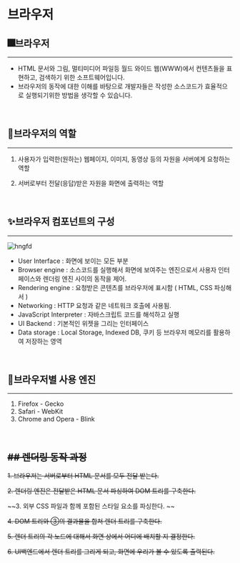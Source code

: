 # 브라우저

## 🎆브라우저

---

-   HTML 문서와 그림, 멀티미디어 파일등 월드 와이드 웹(WWW)에서 컨텐츠들을 표현하고, 검색하기 위한 소프트웨어입니다.
-   브라우저의 동작에 대한 이해를 바탕으로 개발자들은 작성한 소스코드가 효율적으로 실행되기위한 방법을 생각할 수 있습니다.

<br>

## 🎇브라우저의 역할

---

1. 사용자가 입력한(원하는) 웹페이지, 이미지, 동영상 등의 자원을 서버에게 요청하는 역할

2. 서버로부터 전달(응답)받은 자원을 화면에 출력하는 역할

<br>

## ✨브라우저 컴포넌트의 구성

---

![hngfd](https://user-images.githubusercontent.com/48710889/172184902-8c929e70-65ee-4cf0-9aff-a3ebe1e800f4.png)

-   User Interface : 화면에 보이는 모든 부분
-   Browser engine : 소스코드를 실행해서 화면에 보여주는 엔진으로서 사용자 인터페이스와 렌더링 엔진 사이의 동작을 제어.
-   Rendering engine : 요청받은 콘텐츠를 브라우저에 표시함 ( HTML, CSS 파싱해서 )
-   Networking : HTTP 요청과 같은 네트워크 호출에 사용됨.
-   JavaScript Interpreter : 자바스크립트 코드를 해석하고 실행
-   UI Backend : 기본적인 위젯을 그리는 인터페이스
-   Data storage : Local Storage, Indexed DB, 쿠키 등 브라우저 메모리를 활용하여 저장하는 영역

<br>

## 🧨브라우저별 사용 엔진

---

1. Firefox - Gecko
2. Safari - WebKit
3. Chrome and Opera - Blink

<br>

## ~~## 렌더링 동작 과정~~

~~1. 브라우저는 서버로부터 HTML 문서를 모두 전달 받는다.~~

~~2. 렌더링 엔진은 전달받은 HTML 문서 파싱하여 DOM 트리를 구축한다.~~

~~3. 외부 CSS 파일과 함께 포함된 스타일 요소를 파싱한다. ~~

~~4. DOM 트리와 ③의 결과물을 합쳐 렌더 트리를 구축한다.~~

~~5. 렌더 트리의 각 노드에 대해서 화면 상에서 어디에 배치할 지 결정한다.~~

~~6. UI백엔드에서 렌더 트리를 그리게 되고, 화면에 우리가 볼 수 있도록 출력된다.~~
